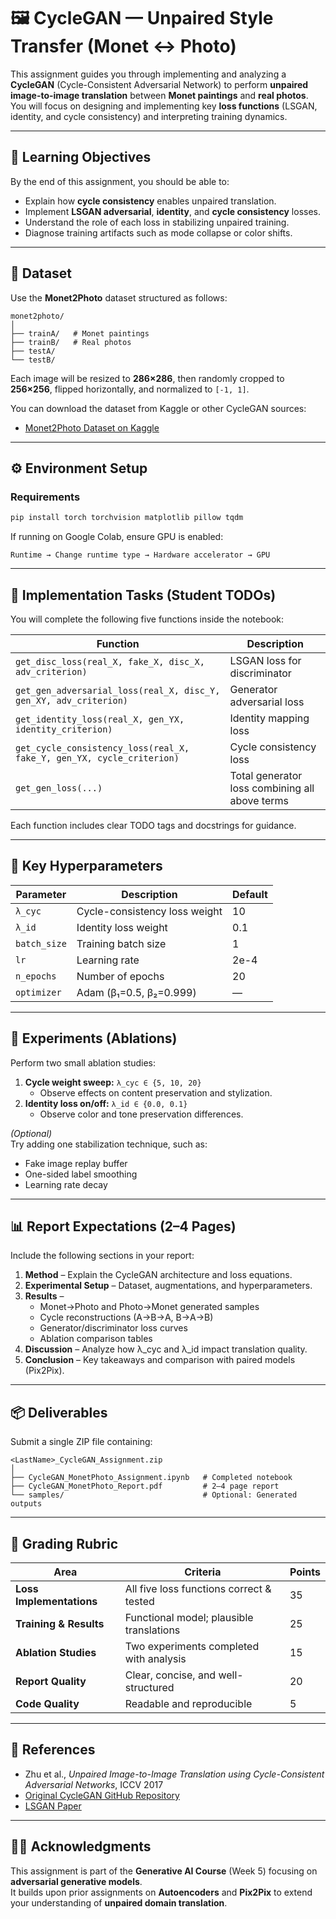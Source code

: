 # 🖼️ CycleGAN — Unpaired Style Transfer (Monet ↔ Photo)

This assignment guides you through implementing and analyzing a **CycleGAN** (Cycle-Consistent Adversarial Network) to perform **unpaired image-to-image translation** between **Monet paintings** and **real photos**.  
You will focus on designing and implementing key **loss functions** (LSGAN, identity, and cycle consistency) and interpreting training dynamics.

---

## 🎯 Learning Objectives
By the end of this assignment, you should be able to:

- Explain how **cycle consistency** enables unpaired translation.
- Implement **LSGAN adversarial**, **identity**, and **cycle consistency** losses.
- Understand the role of each loss in stabilizing unpaired training.
- Diagnose training artifacts such as mode collapse or color shifts.

---

## 📁 Dataset
Use the **Monet2Photo** dataset structured as follows:

```
monet2photo/
│
├── trainA/   # Monet paintings
├── trainB/   # Real photos
├── testA/
└── testB/
```

Each image will be resized to **286×286**, then randomly cropped to **256×256**, flipped horizontally, and normalized to `[-1, 1]`.

You can download the dataset from Kaggle or other CycleGAN sources:
- [Monet2Photo Dataset on Kaggle](https://www.kaggle.com/datasets/andrewmvd/monet2photo)

---

## ⚙️ Environment Setup
### Requirements
```bash
pip install torch torchvision matplotlib pillow tqdm
```

If running on Google Colab, ensure GPU is enabled:
```
Runtime → Change runtime type → Hardware accelerator → GPU
```

---

## 🧩 Implementation Tasks (Student TODOs)

You will complete the following five functions inside the notebook:

| Function | Description |
|-----------|--------------|
| `get_disc_loss(real_X, fake_X, disc_X, adv_criterion)` | LSGAN loss for discriminator |
| `get_gen_adversarial_loss(real_X, disc_Y, gen_XY, adv_criterion)` | Generator adversarial loss |
| `get_identity_loss(real_X, gen_YX, identity_criterion)` | Identity mapping loss |
| `get_cycle_consistency_loss(real_X, fake_Y, gen_YX, cycle_criterion)` | Cycle consistency loss |
| `get_gen_loss(...)` | Total generator loss combining all above terms |

Each function includes clear TODO tags and docstrings for guidance.

---

## 🧠 Key Hyperparameters
| Parameter | Description | Default |
|------------|-------------|----------|
| `λ_cyc` | Cycle-consistency loss weight | 10 |
| `λ_id` | Identity loss weight | 0.1 |
| `batch_size` | Training batch size | 1 |
| `lr` | Learning rate | 2e-4 |
| `n_epochs` | Number of epochs | 20 |
| `optimizer` | Adam (β₁=0.5, β₂=0.999) | — |

---

## 🧪 Experiments (Ablations)
Perform two small ablation studies:

1. **Cycle weight sweep:** `λ_cyc ∈ {5, 10, 20}`  
   - Observe effects on content preservation and stylization.
2. **Identity loss on/off:** `λ_id ∈ {0.0, 0.1}`  
   - Observe color and tone preservation differences.

*(Optional)*  
Try adding one stabilization technique, such as:
- Fake image replay buffer  
- One-sided label smoothing  
- Learning rate decay  

---

## 📊 Report Expectations (2–4 Pages)
Include the following sections in your report:

1. **Method** – Explain the CycleGAN architecture and loss equations.  
2. **Experimental Setup** – Dataset, augmentations, and hyperparameters.  
3. **Results** –  
   - Monet→Photo and Photo→Monet generated samples  
   - Cycle reconstructions (A→B→A, B→A→B)  
   - Generator/discriminator loss curves  
   - Ablation comparison tables  
4. **Discussion** – Analyze how λ_cyc and λ_id impact translation quality.  
5. **Conclusion** – Key takeaways and comparison with paired models (Pix2Pix).

---

## 📦 Deliverables
Submit a single ZIP file containing:

```
<LastName>_CycleGAN_Assignment.zip
│
├── CycleGAN_MonetPhoto_Assignment.ipynb   # Completed notebook
├── CycleGAN_MonetPhoto_Report.pdf         # 2–4 page report
└── samples/                               # Optional: Generated outputs
```

---

## 💯 Grading Rubric

| Area | Criteria | Points |
|------|-----------|--------|
| **Loss Implementations** | All five loss functions correct & tested | 35 |
| **Training & Results** | Functional model; plausible translations | 25 |
| **Ablation Studies** | Two experiments completed with analysis | 15 |
| **Report Quality** | Clear, concise, and well-structured | 20 |
| **Code Quality** | Readable and reproducible | 5 |

---

## 🧰 References
- Zhu et al., *Unpaired Image-to-Image Translation using Cycle-Consistent Adversarial Networks*, ICCV 2017  
- [Original CycleGAN GitHub Repository](https://github.com/junyanz/pytorch-CycleGAN-and-pix2pix)  
- [LSGAN Paper](https://arxiv.org/abs/1611.04076)

---

## 🧑‍🏫 Acknowledgments
This assignment is part of the **Generative AI Course** (Week 5) focusing on **adversarial generative models**.  
It builds upon prior assignments on **Autoencoders** and **Pix2Pix** to extend your understanding of **unpaired domain translation**.
